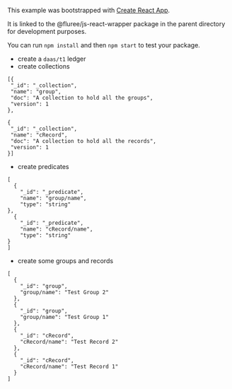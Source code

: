 This example was bootstrapped with [Create React App](https://github.com/facebook/create-react-app).

It is linked to the @fluree/js-react-wrapper package in the parent directory for development purposes.

You can run `npm install` and then `npm start` to test your package.

- create a `daas/t1` ledger
- create  collections
```
[{
 "_id": "_collection",
 "name": "group",
 "doc": "A collection to hold all the groups",
 "version": 1 
},

{
 "_id": "_collection",
 "name": "cRecord",
 "doc": "A collection to hold all the records",
 "version": 1 
}]
```
- create  predicates
```
[
  {
    "_id": "_predicate",
    "name": "group/name",
    "type": "string"
},
  {
    "_id": "_predicate",
    "name": "cRecord/name",
    "type": "string"
}
]
```

- create some groups and records

```
[
  {
    "_id": "group",
    "group/name": "Test Group 2"
  },
  {
    "_id": "group",
    "group/name": "Test Group 1"
  },
  {
    "_id": "cRecord",
    "cRecord/name": "Test Record 2"
  },
  {
    "_id": "cRecord",
    "cRecord/name": "Test Record 1"
  }
]
```